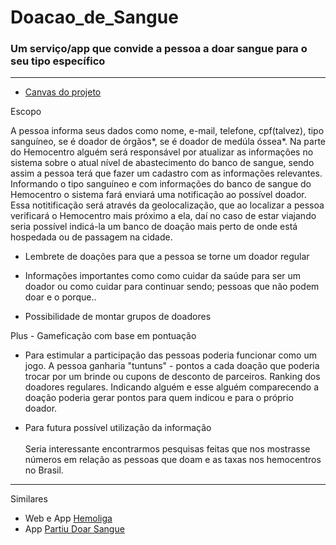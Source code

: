 # Doacao_de_Sangue
 ### Um serviço/app que convide a pessoa a doar sangue para o seu tipo específico

---------
- [Canvas do projeto](https://docs.google.com/drawings/d/1Jmqvl_LD88OZ8QNzajE3s6UOwYPANk9HTlujOv_FtAw/edit)
 
Escopo

A pessoa informa seus dados como nome, e-mail, telefone, cpf(talvez), tipo sanguíneo, se é doador de órgãos*, se é doador de medúla óssea*. Na parte do Hemocentro alguém será responsável por atualizar as informações no sistema sobre o atual nível de abastecimento do banco de sangue, sendo assim a pessoa terá que fazer um cadastro com as informações relevantes. Informando o tipo sanguíneo e com informações do banco de sangue do Hemocentro o sistema fará enviará uma notificação ao possível doador. Essa notitificação será através da geolocalização, que ao localizar a pessoa verificará o Hemocentro mais próximo a ela, daí no caso de estar viajando seria possível indicá-la um banco de doação mais perto de onde está hospedada ou de passagem na cidade.

- Lembrete de doações para que a pessoa se torne um doador regular

- Informações importantes como como cuidar da saúde para ser um doador ou como cuidar para continuar sendo; pessoas que não podem doar e o porque.. 

- Possibilidade de montar grupos de doadores

Plus - Gameficação com base em pontuação
- Para estimular a participação das pessoas poderia funcionar como um jogo. A pessoa ganharia "tuntuns" - pontos a cada doação que poderia trocar por um brinde ou cupons de desconto de parceiros. Ranking dos doadores regulares. Indicando alguém e esse alguém comparecendo a doação poderia gerar pontos para quem indicou e para o próprio doador.

* Para futura possível utilização da informação<br><br>
Seria interessante encontrarmos pesquisas feitas que nos mostrasse números em relação as pessoas que doam e as taxas nos hemocentros no Brasil.

-------
Similares

- Web e App [Hemoliga](http://hemoliga.com.br/) <br>
- App [Partiu Doar Sangue](https://play.google.com/store/apps/details?id=com.ionicframework.app190851)
